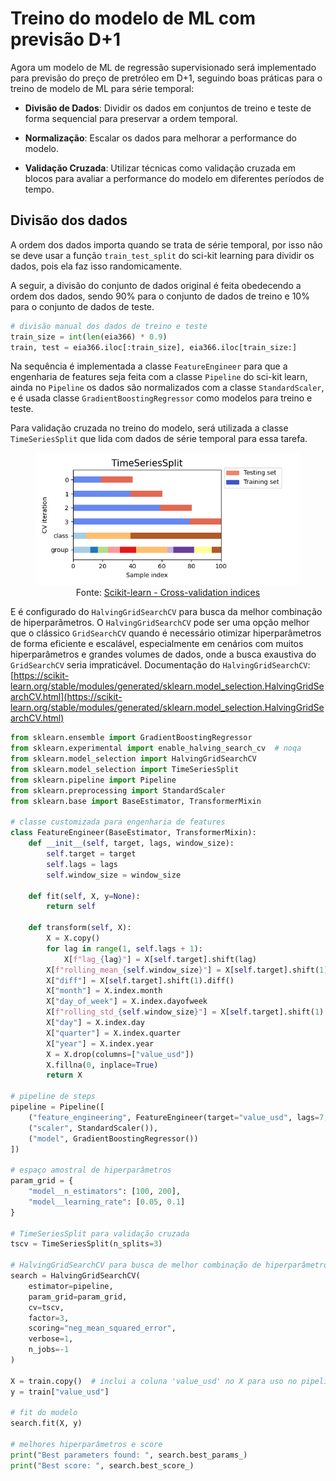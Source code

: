 # Treino do modelo de ML com previsão D+1

Agora um modelo de ML de regressão supervisionado será implementado para previsão do preço de pretróleo em D+1, seguindo boas práticas para o treino de modelo de ML para série temporal:

- **Divisão de Dados**: Dividir os dados em conjuntos de treino e teste de forma sequencial para preservar a ordem temporal.

- **Normalização**: Escalar os dados para melhorar a performance do modelo.

- **Validação Cruzada**: Utilizar técnicas como validação cruzada em blocos para avaliar a performance do modelo em diferentes períodos de tempo.

## Divisão dos dados

A ordem dos dados importa quando se trata de série temporal, por isso não se deve usar a função `train_test_split` do sci-kit learning para dividir os dados, pois ela faz isso randomicamente.

A seguir, a divisão do conjunto de dados original é feita obedecendo a ordem dos dados, sendo 90% para o conjunto de dados de treino e 10% para o conjunto de dados de teste.

```python
# divisão manual dos dados de treino e teste
train_size = int(len(eia366) * 0.9)
train, test = eia366.iloc[:train_size], eia366.iloc[train_size:]
```

Na sequência é implementada a classe `FeatureEngineer` para que a engenharia de features seja feita com a classe `Pipeline` do sci-kit learn, ainda no `Pipeline` os dados são normalizados com a classe `StandardScaler`, e é usada classe `GradientBoostingRegressor` como modelos para treino e teste.

Para validação cruzada no treino do modelo, será utilizada a classe `TimeSeriesSplit` que lida com dados de série temporal para essa tarefa.

<div align="center">
  <figure>
    <img src="ts_split.png" alt="Divisão dos Dados Temporais">
    <figcaption>
      Fonte: <a href="https://scikit-learn.org/stable/auto_examples/model_selection/plot_cv_indices.html#sphx-glr-auto-examples-model-selection-plot-cv-indices-py">Scikit-learn - Cross-validation indices</a>
    </figcaption>
  </figure>
</div>

E é configurado do `HalvingGridSearchCV` para busca da melhor combinação de hiperparâmetros. O `HalvingGridSearchCV` pode ser uma opção melhor que o clássico `GridSearchCV` quando é necessário otimizar hiperparâmetros de forma eficiente e escalável, especialmente em cenários com muitos hiperparâmetros e grandes volumes de dados, onde a busca exaustiva do `GridSearchCV` seria impraticável. Documentação do `HalvingGridSearchCV`: [https://scikit-learn.org/stable/modules/generated/sklearn.model_selection.HalvingGridSearchCV.html](https://scikit-learn.org/stable/modules/generated/sklearn.model_selection.HalvingGridSearchCV.html)

```python
from sklearn.ensemble import GradientBoostingRegressor
from sklearn.experimental import enable_halving_search_cv  # noqa
from sklearn.model_selection import HalvingGridSearchCV
from sklearn.model_selection import TimeSeriesSplit
from sklearn.pipeline import Pipeline
from sklearn.preprocessing import StandardScaler
from sklearn.base import BaseEstimator, TransformerMixin

# classe customizada para engenharia de features
class FeatureEngineer(BaseEstimator, TransformerMixin):
    def __init__(self, target, lags, window_size):
        self.target = target
        self.lags = lags
        self.window_size = window_size

    def fit(self, X, y=None):
        return self

    def transform(self, X):
        X = X.copy()
        for lag in range(1, self.lags + 1):
            X[f"lag_{lag}"] = X[self.target].shift(lag)
        X[f"rolling_mean_{self.window_size}"] = X[self.target].shift(1).rolling(window=self.window_size).mean()
        X["diff"] = X[self.target].shift(1).diff()
        X["month"] = X.index.month
        X["day_of_week"] = X.index.dayofweek
        X[f"rolling_std_{self.window_size}"] = X[self.target].shift(1).rolling(window=self.window_size).std()
        X["day"] = X.index.day
        X["quarter"] = X.index.quarter
        X["year"] = X.index.year
        X = X.drop(columns=["value_usd"])
        X.fillna(0, inplace=True)
        return X

# pipeline de steps
pipeline = Pipeline([
    ("feature_engineering", FeatureEngineer(target="value_usd", lags=7, window_size=7)),
    ("scaler", StandardScaler()),
    ("model", GradientBoostingRegressor())
])

# espaço amostral de hiperparâmetros
param_grid = {
    "model__n_estimators": [100, 200],
    "model__learning_rate": [0.05, 0.1]
}

# TimeSeriesSplit para validação cruzada
tscv = TimeSeriesSplit(n_splits=3)

# HalvingGridSearchCV para busca de melhor combinação de hiperparâmetros
search = HalvingGridSearchCV(
    estimator=pipeline,
    param_grid=param_grid,
    cv=tscv,
    factor=3,
    scoring="neg_mean_squared_error",
    verbose=1,
    n_jobs=-1
)

X = train.copy()  # inclui a coluna 'value_usd' no X para uso no pipeline de feature engineering
y = train["value_usd"]

# fit do modelo
search.fit(X, y)

# melhores hiperparâmetros e score
print("Best parameters found: ", search.best_params_)
print("Best score: ", search.best_score_)
```